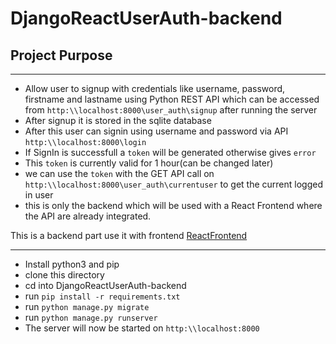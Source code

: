 # DjangoReactUserAuth-backend

## Project Purpose
---------------------
* Allow user to signup with credentials like username, password, firstname and lastname using Python REST API
which can be accessed from `http:\\localhost:8000\user_auth\signup` after running the server
* After signup it is stored in the sqlite database
* After this user can signin using username and password via API `http:\\localhost:8000\login`
* If SignIn is successfull a `token` will be generated otherwise gives `error`
* This `token` is currently valid for 1 hour(can be changed later)
* we can use the `token` with the GET API call on `http:\\localhost:8000\user_auth\currentuser` to get the current logged in user
* this is only the backend which will be used with a React Frontend where the API are already integrated.

This is a backend part use it with frontend
[ReactFrontend](https://github.com/harshdeepkanhai/DjangoReactUserAuth-frontend)


-----------------------------------------
* Install python3 and pip
* clone this directory
* cd into DjangoReactUserAuth-backend
* run `pip install -r requirements.txt `
* run `python manage.py migrate`
* run `python manage.py runserver`
* The server will now be started on `http:\\localhost:8000`
